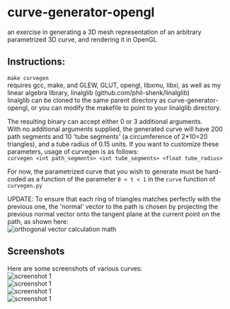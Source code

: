 # curve-generator-opengl
an exercise in generating a 3D mesh representation of an arbitrary parametrized 3D curve, and rendering it in OpenGL

## Instructions:
```make curvegen```  
requires gcc, make, and GLEW, GLUT, opengl, libxmu, libxi, as well as my linear algebra library, linalglib (github.com/phil-shenk/linalglib)  
linalglib can be cloned to the same parent directory as curve-generator-opengl, or you can modify the makefile to point to your linalglib directory.  

The resulting binary can accept either 0 or 3 additional arguments.  
With no additional arguments supplied, the generated curve will have 200 path segments and 10 'tube segments' (a circumference of 2\*10=20 triangles), and a tube radius of 0.15 units.
If you want to customize these parameters, usage of curvegen is as follows:  
```curvegen <int path_segments> <int tube_segments> <float tube_radius>```

For now, the parametrized curve that you wish to generate must be hard-coded as a function of the parameter ```0 < t < 1``` in the ```curve``` function of ```curvegen.py``` 

UPDATE:
To ensure that each ring of triangles matches perfectly with the previous one, the 'normal' vector to the path is chosen by projecting the previous normal vector onto the tangent plane at the current point on the path, as shown here:  
![orthogonal vector calculation math](https://github.com/phil-shenk/curve-generator-opengl/blob/main/screenshots/normal_projection_math.png)
  
## Screenshots 
Here are some screenshots of various curves:  
![screenshot 1](https://github.com/phil-shenk/curve-generator-opengl/blob/main/screenshots/refined_normal_calculation.png)  
![screenshot 1](https://github.com/phil-shenk/curve-generator-opengl/blob/main/screenshots/high_detail_screenshot1.png)  
![screenshot 1](https://github.com/phil-shenk/curve-generator-opengl/blob/main/screenshots/spiral_screenshot.png)  
![screenshot 1](https://github.com/phil-shenk/curve-generator-opengl/blob/main/screenshots/screenshot_1.png)  

